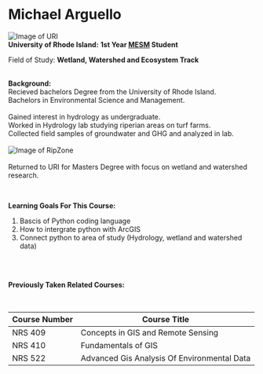# Michael Arguello

![Image of URI](https://www.logolynx.com/images/logolynx/10/10e29026ed80bd67e05cb2200a39a490.png)
<br />
**University of Rhode Island:**
**1st Year [MESM](https://web.uri.edu/cels-gradprograms/mesm/#) Student** 

Field of Study: **Wetland, Watershed and Ecosystem Track**<br />
<br />

**Background:**<br />
Recieved bachelors Degree from the University of Rhode Island.<br />
Bachelors in Environmental Science and Management. <br />
<br />
Gained interest in hydrology as undergraduate.<br />
Worked in Hydrology lab studying riperian areas on turf farms.<br />
Collected field samples of groundwater and GHG and analyzed in lab. <br />
<br />
![Image of RipZone](https://bloximages.newyork1.vip.townnews.com/hampshirereview.com/content/tncms/assets/v3/editorial/b/3c/b3c33a90-ca75-11e5-b9b7-1f05dd3530e1/56b1f968f3958.image.jpg?resize=400%2C247)
<br />
<br />
Returned to URI for Masters Degree with focus on wetland and watershed research. <br />

<br />

**Learning Goals For This Course:** <br />

1. Bascis of Python coding language <br /> 
2. How to intergrate python with ArcGIS <br /> 
3. Connect python to area of study (Hydrology, wetland and watershed data)

<br />
<br />

**Previously Taken Related Courses:**

<br />

Course Number | Course Title
------------ | -------------
NRS 409 | Concepts in GIS and Remote Sensing
NRS 410 | Fundamentals of GIS
NRS 522 | Advanced Gis Analysis Of Environmental Data
